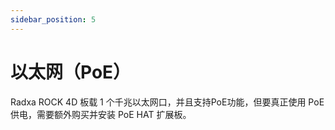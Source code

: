 ```yaml
---
sidebar_position: 5
---
```


# 以太网（PoE）

Radxa ROCK 4D 板载 1 个千兆以太网口，并且支持PoE功能，但要真正使用 PoE 供电，需要额外购买并安装 PoE HAT 扩展板。
